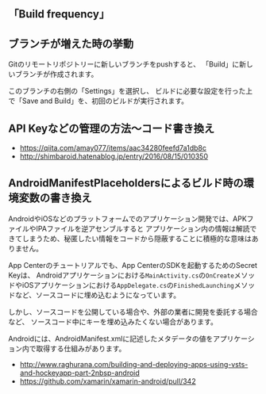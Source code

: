 ## 「Build frequency」


## ブランチが増えた時の挙動

Gitのリモートリポジトリーに新しいブランチをpushすると、
「Build」に新しいブランチが作成されます。

このブランチの右側の「Settings」を選択し、
ビルドに必要な設定を行った上で「Save and Build」を、初回のビルドが実行されます。

## API Keyなどの管理の方法～コード書き換え



- https://qiita.com/amay077/items/aac34280feefd7a1db8c
- http://shimbaroid.hatenablog.jp/entry/2016/08/15/010350

## AndroidManifestPlaceholdersによるビルド時の環境変数の書き換え

AndroidやiOSなどのプラットフォームでのアプリケーション開発では、APKファイルやIPAファイルを逆アセンブルすると
アプリケーション内の情報は解読できてしまうため、秘匿したい情報をコードから隠蔽することに積極的な意味はありません。

App Centerのチュートリアルでも、App CenterのSDKを起動するためのSecret Keyは、
Androidアプリケーションにおける`MainActivity.cs`の`OnCreate`メソッドやiOSアプリケーションにおける`AppDelegate.cs`の`FinishedLaunching`メソッドなど、ソースコードに埋め込むようになっています。

しかし、ソースコードを公開している場合や、外部の業者に開発を委託する場合など、
ソースコード中にキーを埋め込みたくない場合があります。

Androidには、AndroidManifest.xmlに記述したメタデータの値をアプリケーション内で取得する仕組みがあります。

- http://www.raghurana.com/building-and-deploying-apps-using-vsts-and-hockeyapp-part-2nbsp-android
- https://github.com/xamarin/xamarin-android/pull/342


